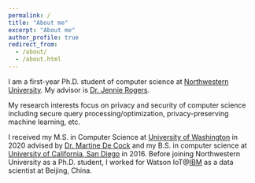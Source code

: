 ```yaml
---
permalink: /
title: "About me"
excerpt: "About me"
author_profile: true
redirect_from: 
  - /about/
  - /about.html
---
```


I am a first-year Ph.D. student of computer science at [Northwestern University](https://www.mccormick.northwestern.edu/computer-science/). My advisor is [Dr. Jennie Rogers](http://users.eecs.northwestern.edu/~jennie/).

My research interests focus on privacy and security of computer science including secure query processing/optimization, privacy-preserving machine learning, etc.

I received my M.S. in Computer Science at [University of Washington](http://www.washington.edu) in 2020 advised by [Dr. Martine De Cock](http://faculty.washington.edu/mdecock/) and my B.S. in computer science at [University of California, San Diego](https://cse.ucsd.edu) in 2016. Before joining Northwestern University as a Ph.D. student, I worked for Watson IoT@[IBM](https://www.ibm.com/) as a data scientist at Beijing, China.
